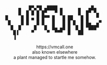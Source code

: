 <div align="center">
<pre>
      ▄   █▀▄▀█ ▄████ ▄      ▄   ▄█▄    
     █  █ █ █ █▀   ▀ █      █  █▀ ▀▄  
█     █ █ ▄ █ █▀▀ █   █ ██   █ █   ▀  
 █    █ █   █ █   █   █ █ █  █ █▄  ▄▀ 
  █  █     █   █  █▄ ▄█ █  █ █ ▀███▀  
   █▐     ▀     ▀  ▀▀▀  █   ██        
   ▐                                  
</pre>
</div>
<div align="center">
https://vmcall.one<br>
also known elsewhere<br>
a plant managed to startle me somehow.
</div>
